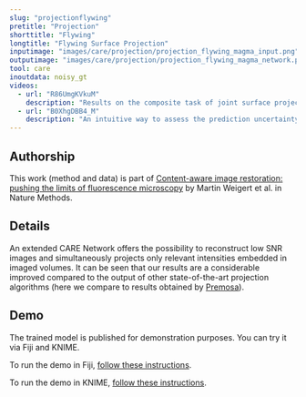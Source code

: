 ```yaml
---
slug: "projectionflywing"
pretitle: "Projection"
shorttitle: "Flywing"
longtitle: "Flywing Surface Projection"
inputimage: "images/care/projection/projection_flywing_magma_input.png"
outputimage: "images/care/projection/projection_flywing_magma_network.png"
tool: care
inoutdata: noisy_gt
videos:
  - url: "R86UmgKVkuM"
    description: "Results on the composite task of joint surface projection and denoising (on a developing *D. melanogaster* wing)."  
  - url: "B0XhgDBB4_M"
    description: "An intuitive way to assess the prediction uncertainty CARE networks predict in addition to predicting the restored images." 
---
```


## Authorship

This work (method and data) is part of [Content-aware image restoration: pushing the limits of fluorescence microscopy](http://dx.doi.org/10.1038/s41592-018-0216-7) by Martin Weigert et al. in Nature Methods. 

## Details

An extended CARE Network offers the possibility to reconstruct low SNR images and simultaneously projects only relevant intensities embedded in imaged volumes. It can be seen that our results are a considerable improved compared to the output of other state-of-the-art projection algorithms (here we compare to results obtained by [Premosa](https://github.com/CBlasse/premosa)).

## Demo

The trained model is published for demonstration purposes. You can try it via Fiji and KNIME.

To run the demo in Fiji, [follow these instructions](https://github.com/CSBDeep/CSBDeep_website/wiki/Fiji-Command-%E2%80%93-Surface-Projection-(Flywing)).

To run the demo in KNIME, [follow these instructions](https://github.com/CSBDeep/CSBDeep_website/wiki/KNIME-Workflow-%E2%80%93-Surface-Projection-(Flywing)).

